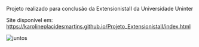 Projeto realizado para conclusão da ExtensionistaII da Universidade Uninter

Site disponível em: https://karolineplacidesmartins.github.io/Projeto_ExtensionistaII/index.html

![juntos](https://github.com/KarolinePlacidesMartins/Projeto_ExtensionistaII/assets/155838675/9309d165-9f6c-42a7-ab09-bedd920ce4fb)
